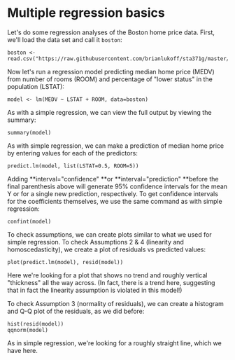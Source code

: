 # Multiple regression basics

Let's do some regression analyses of the Boston home price data. First, we'll load the data set and call it `boston`:

	boston <- read.csv("https://raw.githubusercontent.com/brianlukoff/sta371g/master/data/boston.csv")

Now let's run a regression model predicting median home price (MEDV) from number of rooms (ROOM) and percentage of "lower status" in the population (LSTAT):

	model <- lm(MEDV ~ LSTAT + ROOM, data=boston)

As with a simple regression, we can view the full output by viewing the summary:

	summary(model)

As with simple regression, we can make a prediction of median home price by entering values for each of the predictors:

	predict.lm(model, list(LSTAT=0.5, ROOM=5))

Adding **interval="confidence" **or **interval="prediction" **before the final parenthesis above will generate 95% confidence intervals for the mean Y or for a single new prediction, respectively. To get confidence intervals for the coefficients themselves, we use the same command as with simple regression:

	confint(model)

To check assumptions, we can create plots similar to what we used for simple regression. To check Assumptions 2 & 4 (linearity and homoscedasticity), we create a plot of residuals vs predicted values:

	plot(predict.lm(model), resid(model))

Here we're looking for a plot that shows no trend and roughly vertical "thickness" all the way across. (In fact, there is a trend here, suggesting that in fact the linearity assumption is violated in this model!)

To check Assumption 3 (normality of residuals), we can create a histogram and Q-Q plot of the residuals, as we did before:

	hist(resid(model))  
	qqnorm(model)

As in simple regression, we're looking for a roughly straight line, which we have here.